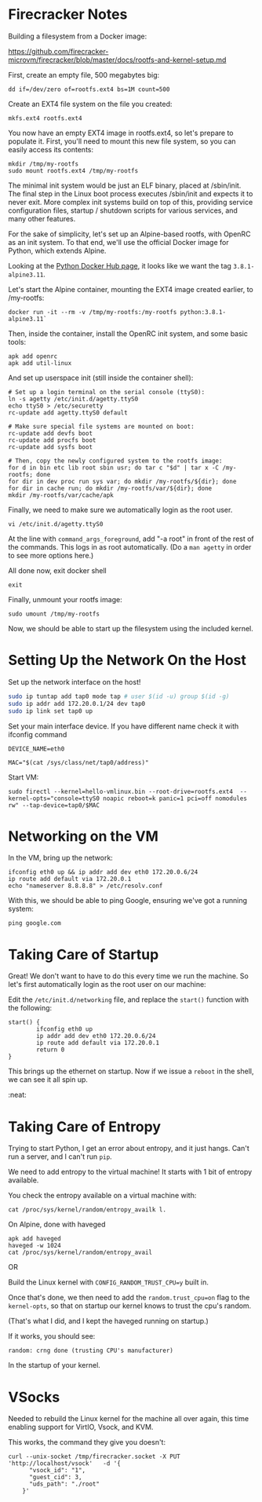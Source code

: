 # Firecracker Notes

Building a filesystem from a Docker image:

https://github.com/firecracker-microvm/firecracker/blob/master/docs/rootfs-and-kernel-setup.md

First, create an empty file, 500 megabytes big:

`dd if=/dev/zero of=rootfs.ext4 bs=1M count=500`

Create an EXT4 file system on the file you created:

`mkfs.ext4 rootfs.ext4`

You now have an empty EXT4 image in rootfs.ext4, so let's prepare to populate it. First, you'll need to mount this new file system, so you can easily access its contents:


```
mkdir /tmp/my-rootfs
sudo mount rootfs.ext4 /tmp/my-rootfs
```

The minimal init system would be just an ELF binary, placed at /sbin/init. The final step in the Linux boot process executes /sbin/init and expects it to never exit. More complex init systems build on top of this, providing service configuration files, startup / shutdown scripts for various services, and many other features.

For the sake of simplicity, let's set up an Alpine-based rootfs, with OpenRC as an init system. To that end, we'll use the official Docker image for Python, which extends Alpine. 

Looking at the [Python Docker Hub page](https://hub.docker.com/_/python), it looks like we want the tag `3.8.1-alpine3.11`.


Let's start the Alpine container, mounting the EXT4 image created earlier, to /my-rootfs:

```
docker run -it --rm -v /tmp/my-rootfs:/my-rootfs python:3.8.1-alpine3.11`
```

Then, inside the container, install the OpenRC init system, and some basic tools:

```
apk add openrc
apk add util-linux
```

And set up userspace init (still inside the container shell):

```
# Set up a login terminal on the serial console (ttyS0):
ln -s agetty /etc/init.d/agetty.ttyS0
echo ttyS0 > /etc/securetty
rc-update add agetty.ttyS0 default

# Make sure special file systems are mounted on boot:
rc-update add devfs boot
rc-update add procfs boot
rc-update add sysfs boot

# Then, copy the newly configured system to the rootfs image:
for d in bin etc lib root sbin usr; do tar c "$d" | tar x -C /my-rootfs; done
for dir in dev proc run sys var; do mkdir /my-rootfs/${dir}; done
for dir in cache run; do mkdir /my-rootfs/var/${dir}; done
mkdir /my-rootfs/var/cache/apk
```

Finally, we need to make sure we automatically login as the root user. 

```
vi /etc/init.d/agetty.ttyS0
```

At the line with `command_args_foreground`, add "-a root" in front of the rest of the commands. This logs in as root automatically. (Do a `man agetty` in order to see more options here.) 

All done now, exit docker shell

```
exit
```

Finally, unmount your rootfs image:

```
sudo umount /tmp/my-rootfs
```

Now, we should be able to start up the filesystem using the included kernel.


# Setting Up the Network On the Host

Set up the network interface on the host!

```bash
sudo ip tuntap add tap0 mode tap # user $(id -u) group $(id -g)
sudo ip addr add 172.20.0.1/24 dev tap0
sudo ip link set tap0 up
```

Set your main interface device. If you have different name check it with ifconfig command

```
DEVICE_NAME=eth0
```

```
MAC="$(cat /sys/class/net/tap0/address)"
```

Start VM:

```
sudo firectl --kernel=hello-vmlinux.bin --root-drive=rootfs.ext4  --kernel-opts="console=ttyS0 noapic reboot=k panic=1 pci=off nomodules rw" --tap-device=tap0/$MAC
```

# Networking on the VM

In the VM, bring up the network:

```
ifconfig eth0 up && ip addr add dev eth0 172.20.0.6/24
ip route add default via 172.20.0.1
echo "nameserver 8.8.8.8" > /etc/resolv.conf
```

With this, we should be able to ping Google, ensuring we've got a running system:

```
ping google.com
```

# Taking Care of Startup

Great! We don't want to have to do this every time we run the machine. So let's first automatically login as the root user on our machine:

Edit the `/etc/init.d/networking` file, and replace the `start()` function with the following:

```
start() {
        ifconfig eth0 up
        ip addr add dev eth0 172.20.0.6/24
        ip route add default via 172.20.0.1
        return 0
}
```

This brings up the ethernet on startup. Now if we issue a `reboot` in the shell, we can see it all spin up.

:neat:

# Taking Care of Entropy

Trying to start Python, I get an error about entropy, and it just hangs. Can't run a server, and I can't run `pip`.

We need to add entropy to the virtual machine! It starts with 1 bit of entropy available.

You check the entropy available on a virtual machine with:

```
cat /proc/sys/kernel/random/entropy_availk l.  
```

On Alpine, done with haveged

```
apk add haveged
haveged -w 1024
cat /proc/sys/kernel/random/entropy_avail
```

OR

Build the Linux kernel with `CONFIG_RANDOM_TRUST_CPU=y` built in.

Once that's done, we then need to add the `random.trust_cpu=on` flag to the `kernel-opts`, so that on startup our kernel knows to trust the cpu's random.

(That's what I did, and I kept the haveged running on startup.)

If it works, you should see:

```
random: crng done (trusting CPU's manufacturer)
```

In the startup of your kernel.



# VSocks

Needed to rebuild the Linux kernel for the machine all over again, this time enabling support for VirtIO, Vsock, and KVM.

This works, the command they give you doesn't:

```
curl --unix-socket /tmp/firecracker.socket -X PUT 'http://localhost/vsock'   -d '{
      "vsock_id": "1",
      "guest_cid": 3,
      "uds_path": "./root"
    }'
```
